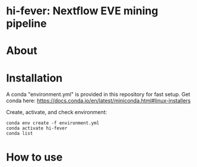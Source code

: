 # hi-fever: Nextflow EVE mining pipeline

# About 


# Installation

A conda "environment.yml" is provided in this repository for fast setup. Get conda here: https://docs.conda.io/en/latest/miniconda.html#linux-installers

Create, activate, and check environment:
```
conda env create -f environment.yml
conda activate hi-fever
conda list
```

# How to use
